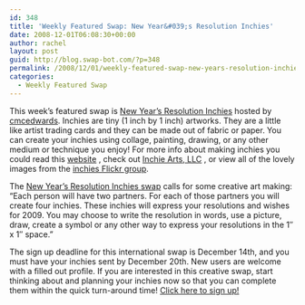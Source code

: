 ```yaml
---
id: 348
title: 'Weekly Featured Swap: New Year&#039;s Resolution Inchies'
date: 2008-12-01T06:08:30+00:00
author: rachel
layout: post
guid: http://blog.swap-bot.com/?p=348
permalink: /2008/12/01/weekly-featured-swap-new-years-resolution-inchies/
categories:
  - Weekly Featured Swap
---
```

This week&#8217;s featured swap is [New Year&#8217;s Resolution Inchies](http://www.swap-bot.com/swap/show/26016) hosted by [cmcedwards](http://www.swap-bot.com/user:cmcedwards). Inchies are tiny (1 inch by 1 inch) artworks. They are a little like artist trading cards and they can be made out of fabric or paper. You can create your inchies using collage, painting, drawing, or any other medium or technique you enjoy! For more info about making inchies you could read this [website](http://www.sewfunpatterns.com/inchies.html) , check out [Inchie Arts, LLC](http://www.inchiearts.com/) , or view all of the lovely images from the [inchies Flickr group](http://www.flickr.com/groups/inchies/).

The [New Year&#8217;s Resolution Inchies swap](http://www.swap-bot.com/swap/show/26016) calls for some creative art making: &#8220;Each person will have two partners. For each of those partners you will create four inchies. These inchies will express your resolutions and wishes for 2009. You may choose to write the resolution in words, use a picture, draw, create a symbol or any other way to express your resolutions in the 1&#8243; x 1&#8243; space.&#8221;

The sign up deadline for this international swap is December 14th, and you must have your inchies sent by December 20th. New users are welcome with a filled out profile. If you are interested in this creative swap, start thinking about and planning your inchies now so that you can complete them within the quick turn-around time! [Click here to sign up!](http://www.swap-bot.com/swap/show/26016)